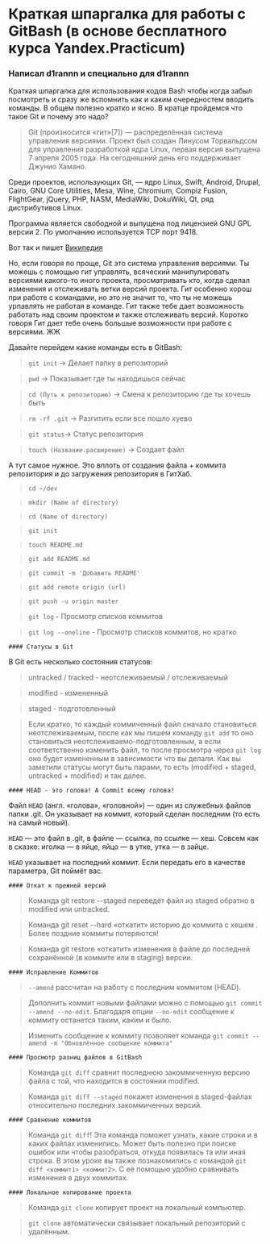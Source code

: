 # Краткая шпаргалка для работы с GitBash (в основе бесплатного курса Yandex.Practicum)

### Написал d1rannn и специально для d1rannn 

Краткая шпаргалка для использования кодов Bash чтобы когда забыл посмотреть и сразу же вспомнить как и каким очередностем вводить команды. В общем полезно кратко и ясно. 
В кратце пройдемся что такое Git и почему это надо?

> Git (произносится «гит»[7]) — распределённая система управления версиями. Проект был создан Линусом Торвальдсом для управления разработкой ядра Linux, первая версия выпущена 7 апреля 2005 года. На сегодняшний день его поддерживает Джунио Хамано.

Среди проектов, использующих Git, — ядро Linux, Swift, Android, Drupal, Cairo, GNU Core Utilities, Mesa, Wine, Chromium, Compiz Fusion, FlightGear, jQuery, PHP, NASM, MediaWiki, DokuWiki, Qt, ряд дистрибутивов Linux.

Программа является свободной и выпущена под лицензией GNU GPL версии 2. По умолчанию используется TCP порт 9418.

Вот так и пишет [Википедия](https://ru.wikipedia.org/wiki/Git)

Но, если говоря по проще, Git это система управления версиями. Ты можешь с помощью гит управлять, всяческий манипулировать версиями какого-то иного проекта, просматривать кто, когда сделал изменения и отслеживать ветки версий проекта. Гит особенно хорош при работе с командами, но это не значит то, что ты не можешь урпавлять не работая в команде. Гит также тебе дает возможность работать над своим проектом и также отслеживать версий. Коротко говоря Гит дает тебе очень большые возможности при работе с версиями. ЖЖ

Давайте перейдем какие команды есть в GitBash:

 > `git init` -> Делает папку в репозиторий

 > `pwd` -> Показывает где ты находишься сейчас 

 > `cd (Путь к репозиторию)` -> Смена к репозиторию где ты хочешь быть

 > `rm -rf .git` -> Разгитить если все пошло хуево 

 > `git status`-> Статус репозитория

 > `touch (Название.расширение)` -> Создает файл 

А тут самое нужное. Это вплоть от создания файла + коммита репозитория и до загружения репозитория в ГитХаб.

 > `cd ~/dev`

 > `mkdir (Name of directory)`

 > `cd (Name of directory)`

 > `git init`

 > `touch README.md`

 > `git add README.md`

 > `git commit -m 'Добавить README'`

 > `git add remote origin (url)`

 > `git push -u origin master`

 > `git log` - Просмотр списков коммитов 

 > `git log --oneline` - Просмотр списков коммитов, но кратко 

	#### Статусы в Git

 В Git есть несколько состояния статусов: 

> untracked / tracked - неотслеживаемый / отслеживаемый 

> modified - измененный 

> staged - подготовленный 

> Если кратко, то каждый коммиченный файл сначало становиться неотслеживаемым, после как мы пишем команду `git add` то оно становиться неотслеживаемо-подготовленным, а если соответственно изменить файл, то после просмотра через `git log` оно будет измененным в зависимости что вы делали. 
Как вы заметили статусы могут быть парами, то есть (modified + staged, untracked + modified)  и так далее. 


	#### HEAD - это голова! А Commit всему голова! 

 Файл `HEAD` (англ. «голова», «головной») — один из служебных файлов папки .git. Он указывает на коммит, который сделан последним (то есть на самый новый). 

 `HEAD` — это файл в .git, в файле — ссылка, по ссылке — хеш. Совсем как в сказке: иголка — в яйце, яйцо — в утке, утка — в зайце.
 
 `HEAD` указывает на последний коммит. Если передать его в качестве параметра, Git поймёт вас.

	#### Откат к прежней версий 

 > Команда git restore --staged <file> переведёт файл из staged обратно в modified или untracked.

 > Команда git reset --hard <commit hash> «откатит» историю до коммита с хешем <hash>. Более поздние коммиты потеряются!

 > Команда git restore <file> «откатит» изменения в файле до последней сохранённой (в коммите или в staging) версии.


	#### Исправление Коммитов 
 > `--amend` рассчитан на работу с последним коммитом (HEAD).

 > Дополнить коммит новыми файлами можно с помощью `git commit --amend --no-edit`. Благодаря опции `--no-edit` сообщение к коммиту останется таким, каким и было.

 > Изменить сообщение к коммиту позволяет команда `git commit --amend -m "Обновлённое сообщение коммита"`


	#### Просмотр разниц файлов в GitBash 

 > Команда `git diff` сравнит последнюю закоммиченную версию файла с той, что находится в состоянии modified.

 > Команда `git diff --staged` покажет изменения в staged-файлах относительно последних закоммиченных версий.


	#### Сравнение коммитов
 
 > Команда `git diff`! Эта команда поможет узнать, какие строки и в каких файлах изменились. Может быть полезно при поиске ошибок или чтобы разобраться, откуда появилась та или иная строка. В этом уроке вы также познакомились с командой `git diff <коммит1> <коммит2>`. С её помощью удобно сравнивать изменения в двух коммитах.

	#### Локальное копирование проекта

 > Команда `git clone` копирует проект на локальный компьютер.

 > `git clone` автоматически связывает локальный репозиторий с удалённым.